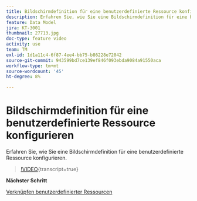 ```yaml
---
title: Bildschirmdefinition für eine benutzerdefinierte Ressource konfigurieren
description: Erfahren Sie, wie Sie eine Bildschirmdefinition für eine benutzerdefinierte Ressource konfigurieren.
feature: Data Model
jira: KT-3001
thumbnail: 27713.jpg
doc-type: feature video
activity: use
team: TM
exl-id: 1d1a11c4-6f87-4ee4-bb75-b86228e72042
source-git-commit: 943599bd7ce139ef846f093ebda9084a91550aca
workflow-type: tm+mt
source-wordcount: '45'
ht-degree: 8%

---
```


# Bildschirmdefinition für eine benutzerdefinierte Ressource konfigurieren

Erfahren Sie, wie Sie eine Bildschirmdefinition für eine benutzerdefinierte Ressource konfigurieren.

>[!VIDEO](https://video.tv.adobe.com/v/27713?learn=on){transcript=true}

**Nächster Schritt**

[Verknüpfen benutzerdefinierter Ressourcen](./linking-custom-resources.md)
